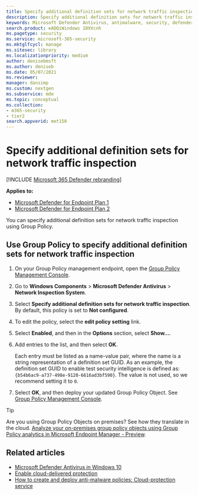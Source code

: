```yaml
---
title: Specify additional definition sets for network traffic inspection for Microsoft Defender Antivirus
description: Specify additional definition sets for network traffic inspection for Microsoft Defender Antivirus.
keywords: Microsoft Defender Antivirus, antimalware, security, defender, network traffic inspection
search.product: eADQiWindows 10XVcnh
ms.pagetype: security
ms.service: microsoft-365-security
ms.mktglfcycl: manage
ms.sitesec: library
ms.localizationpriority: medium
author: denisebmsft
ms.author: deniseb
ms.date: 05/07/2021
ms.reviewer:
manager: dansimp
ms.custom: nextgen
ms.subservice: mde
ms.topic: conceptual
ms.collection: 
- m365-security
- tier2
search.appverid: met150
---
```


# Specify additional definition sets for network traffic inspection

[!INCLUDE [Microsoft 365 Defender rebranding](../../includes/microsoft-defender.md)]

**Applies to:**
- [Microsoft Defender for Endpoint Plan 1](https://go.microsoft.com/fwlink/?linkid=2154037)
- [Microsoft Defender for Endpoint Plan 2](https://go.microsoft.com/fwlink/?linkid=2154037)

You can specify additional definition sets for network traffic inspection using Group Policy.

## Use Group Policy to specify additional definition sets for network traffic inspection

1. On your Group Policy management endpoint, open the [Group Policy Management Console](/previous-versions/windows/it-pro/windows-server-2008-R2-and-2008/cc731212(v=ws.11)).

2. Go to **Windows Components** \> **Microsoft Defender Antivirus** \> **Network Inspection System**.

3. Select **Specify additional definition sets for network traffic inspection**. By default, this policy is set to **Not configured**.

4. To edit the policy, select the **edit policy setting** link.

5. Select **Enabled**, and then in the **Options** section, select **Show...**.

6. Add entries to the list, and then select **OK**.

   Each entry must be listed as a name-value pair, where the name is a string representation of a definition set GUID. As an example, the definition set GUID to enable test security intelligence is defined as: `{b54b6ac9-a737-498e-9120-6616ad3bf590}`. The value is not used, so we recommend setting it to `0`.

7. Select **OK**, and then deploy your updated Group Policy Object. See [Group Policy Management Console](/windows/win32/srvnodes/group-policy).

> [!TIP]
> Are you using Group Policy Objects on premises? See how they translate in the cloud. [Analyze your on-premises group policy objects using Group Policy analytics in Microsoft Endpoint Manager - Preview](/mem/intune/configuration/group-policy-analytics).

## Related articles

- [Microsoft Defender Antivirus in Windows 10](microsoft-defender-antivirus-in-windows-10.md)
- [Enable cloud-delivered protection](enable-cloud-protection-microsoft-defender-antivirus.md)
- [How to create and deploy anti-malware policies: Cloud-protection service](/configmgr/protect/deploy-use/endpoint-antimalware-policies#cloud-protection-service)